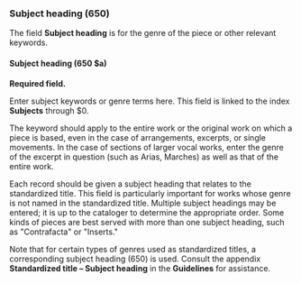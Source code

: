 ### Subject heading (650)

The field **Subject heading** is for the genre of the piece or other relevant keywords.

#### Subject heading (650 $a)

**Required field.**

Enter subject keywords or genre terms here. This field is linked to the index **Subjects** through $0.

The keyword should apply to the entire work or the original work on which a piece is based, even in the case of arrangements, excerpts, or single movements. In the case of sections of larger vocal works, enter the genre of the excerpt in question (such as Arias, Marches) as well as that of the entire work.

Each record should be given a subject heading that relates to the standardized title. This field is particularly important for works whose genre is not named in the standardized title. Multiple subject headings may be entered; it is up to the cataloger to determine the appropriate order. Some kinds of pieces are best served with more than one subject heading, such as "Contrafacta" or "Inserts."

Note that for certain types of genres used as standardized titles, a corresponding subject heading (650) is used. Consult the appendix **Standardized title – Subject heading** in the **Guidelines** for assistance.
